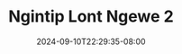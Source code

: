 --- 
title: "Ngintip Lont Ngewe 2"
description: "video  video bokep Ngintip Lont Ngewe 2 dood   new"
date: 2024-09-10T22:29:35-08:00
file_code: "cfs59qeq6equ"
draft: false
cover: "tv9bq0f59t86eoch.jpg"
tags: ["Ngintip", "Lont", "Ngewe", "bokep-indo", "bokep-viral", "bokep-ig"]
length: 803
fld_id: "1235893"
foldername: "Asupan Ngintip"
categories: ["Asupan Ngintip"]
views: 71
---